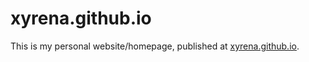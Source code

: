 # xyrena.github.io
This is my personal website/homepage, published at [xyrena.github.io](xyrena.github.io).

